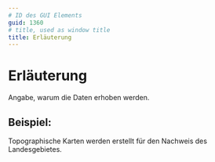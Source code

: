 ```yaml
---
# ID des GUI Elements
guid: 1360
# title, used as window title
title: Erläuterung
---
```


# Erläuterung

Angabe, warum die Daten erhoben werden.

## Beispiel:

Topographische Karten werden erstellt für den Nachweis des Landesgebietes.
